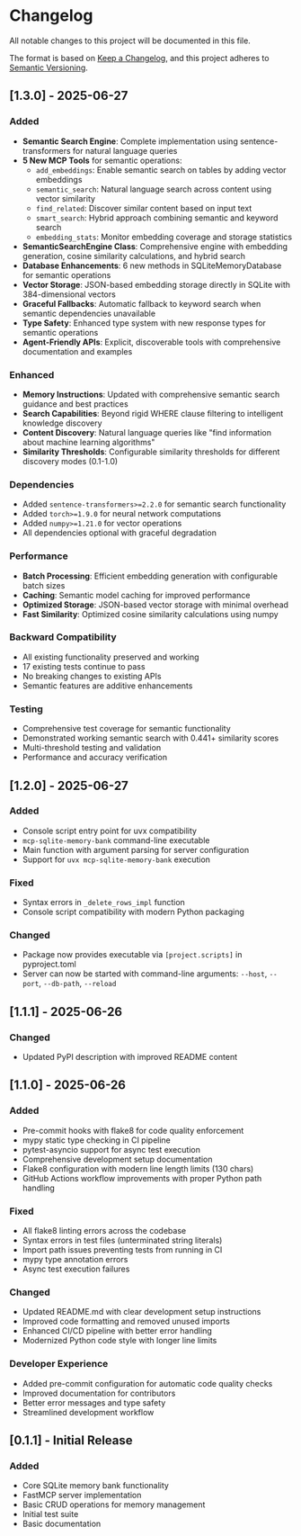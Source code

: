 # Changelog

All notable changes to this project will be documented in this file.

The format is based on [Keep a Changelog](https://keepachangelog.com/en/1.0.0/),
and this project adheres to [Semantic Versioning](https://semver.org/spec/v2.0.0.html).

## [1.3.0] - 2025-06-27

### Added
- **Semantic Search Engine**: Complete implementation using sentence-transformers for natural language queries
- **5 New MCP Tools** for semantic operations:
  - `add_embeddings`: Enable semantic search on tables by adding vector embeddings
  - `semantic_search`: Natural language search across content using vector similarity
  - `find_related`: Discover similar content based on input text
  - `smart_search`: Hybrid approach combining semantic and keyword search
  - `embedding_stats`: Monitor embedding coverage and storage statistics
- **SemanticSearchEngine Class**: Comprehensive engine with embedding generation, cosine similarity calculations, and hybrid search
- **Database Enhancements**: 6 new methods in SQLiteMemoryDatabase for semantic operations
- **Vector Storage**: JSON-based embedding storage directly in SQLite with 384-dimensional vectors
- **Graceful Fallbacks**: Automatic fallback to keyword search when semantic dependencies unavailable
- **Type Safety**: Enhanced type system with new response types for semantic operations
- **Agent-Friendly APIs**: Explicit, discoverable tools with comprehensive documentation and examples

### Enhanced
- **Memory Instructions**: Updated with comprehensive semantic search guidance and best practices
- **Search Capabilities**: Beyond rigid WHERE clause filtering to intelligent knowledge discovery
- **Content Discovery**: Natural language queries like "find information about machine learning algorithms"
- **Similarity Thresholds**: Configurable similarity thresholds for different discovery modes (0.1-1.0)

### Dependencies
- Added `sentence-transformers>=2.2.0` for semantic search functionality
- Added `torch>=1.9.0` for neural network computations
- Added `numpy>=1.21.0` for vector operations
- All dependencies optional with graceful degradation

### Performance
- **Batch Processing**: Efficient embedding generation with configurable batch sizes
- **Caching**: Semantic model caching for improved performance
- **Optimized Storage**: JSON-based vector storage with minimal overhead
- **Fast Similarity**: Optimized cosine similarity calculations using numpy

### Backward Compatibility
- All existing functionality preserved and working
- 17 existing tests continue to pass
- No breaking changes to existing APIs
- Semantic features are additive enhancements

### Testing
- Comprehensive test coverage for semantic functionality
- Demonstrated working semantic search with 0.441+ similarity scores
- Multi-threshold testing and validation
- Performance and accuracy verification

## [1.2.0] - 2025-06-27

### Added
- Console script entry point for uvx compatibility
- `mcp-sqlite-memory-bank` command-line executable
- Main function with argument parsing for server configuration
- Support for `uvx mcp-sqlite-memory-bank` execution

### Fixed
- Syntax errors in `_delete_rows_impl` function
- Console script compatibility with modern Python packaging

### Changed
- Package now provides executable via `[project.scripts]` in pyproject.toml
- Server can now be started with command-line arguments: `--host`, `--port`, `--db-path`, `--reload`

## [1.1.1] - 2025-06-26

### Changed
- Updated PyPI description with improved README content

## [1.1.0] - 2025-06-26

### Added
- Pre-commit hooks with flake8 for code quality enforcement
- mypy static type checking in CI pipeline
- pytest-asyncio support for async test execution
- Comprehensive development setup documentation
- Flake8 configuration with modern line length limits (130 chars)
- GitHub Actions workflow improvements with proper Python path handling

### Fixed
- All flake8 linting errors across the codebase
- Syntax errors in test files (unterminated string literals)
- Import path issues preventing tests from running in CI
- mypy type annotation errors
- Async test execution failures

### Changed
- Updated README.md with clear development setup instructions
- Improved code formatting and removed unused imports
- Enhanced CI/CD pipeline with better error handling
- Modernized Python code style with longer line limits

### Developer Experience
- Added pre-commit configuration for automatic code quality checks
- Improved documentation for contributors
- Better error messages and type safety
- Streamlined development workflow

## [0.1.1] - Initial Release

### Added
- Core SQLite memory bank functionality
- FastMCP server implementation
- Basic CRUD operations for memory management
- Initial test suite
- Basic documentation

